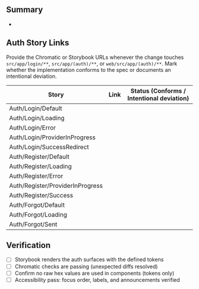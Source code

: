 ## Summary
- 

## Auth Story Links
Provide the Chromatic or Storybook URLs whenever the change touches `src/app/login/**`, `src/app/(auth)/**`, or `web/src/app/(auth)/**`. Mark whether the implementation conforms to the spec or documents an intentional deviation.

| Story | Link | Status (Conforms / Intentional deviation) |
| --- | --- | --- |
| Auth/Login/Default |  |  |
| Auth/Login/Loading |  |  |
| Auth/Login/Error |  |  |
| Auth/Login/ProviderInProgress |  |  |
| Auth/Login/SuccessRedirect |  |  |
| Auth/Register/Default |  |  |
| Auth/Register/Loading |  |  |
| Auth/Register/Error |  |  |
| Auth/Register/ProviderInProgress |  |  |
| Auth/Register/Success |  |  |
| Auth/Forgot/Default |  |  |
| Auth/Forgot/Loading |  |  |
| Auth/Forgot/Sent |  |  |

## Verification
- [ ] Storybook renders the auth surfaces with the defined tokens
- [ ] Chromatic checks are passing (unexpected diffs resolved)
- [ ] Confirm no raw hex values are used in components (tokens only)
- [ ] Accessibility pass: focus order, labels, and announcements verified
